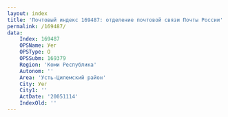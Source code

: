 ```yaml
---
layout: index
title: 'Почтовый индекс 169487: отделение почтовой связи Почты России'
permalink: /169487/
data:
    Index: 169487
    OPSName: Уег
    OPSType: О
    OPSSubm: 169379
    Region: 'Коми Республика'
    Autonom: ''
    Area: 'Усть-Цилемский район'
    City: Уег
    City1: ''
    ActDate: '20051114'
    IndexOld: ''
---
```

